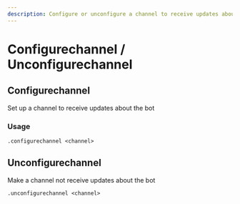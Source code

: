 ```yaml
---
description: Configure or unconfigure a channel to receive updates about the bot!
---
```


# Configurechannel / Unconfigurechannel

## Configurechannel

Set up a channel to receive updates about the bot

### Usage

```text
.configurechannel <channel>
```

## Unconfigurechannel

Make a channel not receive updates about the bot

```text
.unconfigurechannel <channel>
```

